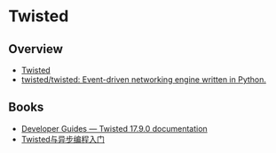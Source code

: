 # Twisted

## Overview

- [Twisted](https://twistedmatrix.com/trac/)
- [twisted/twisted: Event-driven networking engine written in Python.](https://github.com/twisted/twisted)

## Books

- [Developer Guides — Twisted 17.9.0 documentation](http://twistedmatrix.com/documents/current/core/howto/index.html)
- [Twisted与异步编程入门](https://likebeta.gitbooks.io/twisted-intro-cn/zh/)
